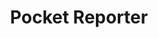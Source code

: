 ---
layout: tool
name: pocketreporter
title: Pocket Reporter
image: pocketreporter.png
external-url: http://pocketreporter.co.za/
logo: 
oneliner: A news editor in your pocket
opener: Pocket Reporter helps you be a better reporter by guiding you through the news gathering process
tool-info:
- bullet: Guides you through the news-gathering process
- bullet: Helps make sure you gather all the facts for your story
- bullet: All your information in one place, and can be emailed to yourself
slideshow:
- image: pr1.jpg
- image: pr2.jpg
creators:
- name: greg
external-creators:
- name: Raymond Joseph
  image: ray.jpg
  external-url: #
- name: Lion Summerbell
  image: lion.jpg
  external-url: #
- name: Peter Koen
  image: peter.jpg
  external-url: http://pondo.co
collaborators:
- name: Code for South Africa
  image: code4sa.png
  external-url: #
---